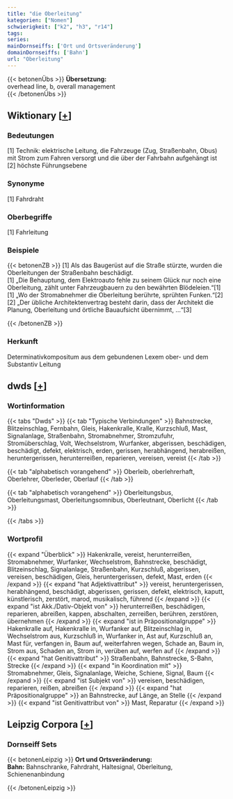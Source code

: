 ```yaml
---
title: "die Oberleitung"
kategorien: ["Nomen"]
schwierigkeit: ["k2", "h3", "r14"]
tags:
series:
mainDornseiffs: ['Ort und Ortsveränderung']
domainDornseiffs: ['Bahn']
url: "Oberleitung"
---
```


{{< betonenÜbs >}}
**Übersetzung:**  
overhead line, b, overall management  
{{< /betonenÜbs >}}

## Wiktionary [[+](https://de.wiktionary.org/wiki/Oberleitung)]

### Bedeutungen
[1] Technik: elektrische Leitung, die Fahrzeuge (Zug, Straßenbahn, Obus) mit Strom zum Fahren versorgt und die über der Fahrbahn aufgehängt ist  
[2] höchste Führungsebene  

### Synonyme
[1] Fahrdraht  

### Oberbegriffe
[1] Fahrleitung  

### Beispiele
{{< betonenZB >}}
[1] Als das Baugerüst auf die Straße stürzte, wurden die Oberleitungen der Straßenbahn beschädigt.  
[1] „Die Behauptung, dem Elektroauto fehle zu seinem Glück nur noch eine Oberleitung, zählt unter Fahrzeugbauern zu den bewährten Blödeleien.“[1]  
[1] „Wo der Stromabnehmer die Oberleitung berührte, sprühten Funken.“[2]  
[2] „Der übliche Architektenvertrag besteht darin, dass der Architekt die Planung, Oberleitung und örtliche Bauaufsicht übernimmt, …“[3]  

{{< /betonenZB >}}
### Herkunft
Determinativkompositum aus dem gebundenen Lexem ober- und dem Substantiv Leitung  



## dwds [[+](https://www.dwds.de/wb/Oberleitung)]

### Wortinformation
{{< tabs "Dwds" >}}
{{< tab "Typische Verbindungen" >}}
Bahnstrecke, Blitzeinschlag, Fernbahn, Gleis, Hakenkralle, Kralle, Kurzschluß, Mast, Signalanlage, Straßenbahn, Stromabnehmer, Stromzufuhr, Stromüberschlag, Volt, Wechselstrom, Wurfanker, abgerissen, beschädigen, beschädigt, defekt, elektrisch, erden, gerissen, herabhängend, herabreißen, heruntergerissen, herunterreißen, reparieren, vereisen, vereist
{{< /tab >}}

{{< tab "alphabetisch vorangehend" >}}
Oberleib, oberlehrerhaft, Oberlehrer, Oberleder, Oberlauf
{{< /tab >}}

{{< tab "alphabetisch vorangehend" >}}
Oberleitungsbus, Oberleitungsmast, Oberleitungsomnibus, Oberleutnant, Oberlicht
{{< /tab >}}

{{< /tabs >}}

### Wortprofil
{{< expand "Überblick" >}} Hakenkralle, vereist, herunterreißen, Stromabnehmer, Wurfanker, Wechselstrom, Bahnstrecke, beschädigt, Blitzeinschlag, Signalanlage, Straßenbahn, Kurzschluß, abgerissen, vereisen, beschädigen, Gleis, heruntergerissen, defekt, Mast, erden {{< /expand >}}
{{< expand "hat Adjektivattribut" >}} vereist, heruntergerissen, herabhängend, beschädigt, abgerissen, gerissen, defekt, elektrisch, kaputt, künstlerisch, zerstört, marod, musikalisch, führend {{< /expand >}}
{{< expand "ist Akk./Dativ-Objekt von" >}} herunterreißen, beschädigen, reparieren, abreißen, kappen, abschalten, zerreißen, berühren, zerstören, übernehmen {{< /expand >}}
{{< expand "ist in Präpositionalgruppe" >}} Hakenkralle auf, Hakenkralle in, Wurfanker auf, Blitzeinschlag in, Wechselstrom aus, Kurzschluß in, Wurfanker in, Ast auf, Kurzschluß an, Mast für, verfangen in, Baum auf, weiterfahren wegen, Schade an, Baum in, Strom aus, Schaden an, Strom in, verüben auf, werfen auf {{< /expand >}}
{{< expand "hat Genitivattribut" >}} Straßenbahn, Bahnstrecke, S-Bahn, Strecke {{< /expand >}}
{{< expand "in Koordination mit" >}} Stromabnehmer, Gleis, Signalanlage, Weiche, Schiene, Signal, Baum {{< /expand >}}
{{< expand "ist Subjekt von" >}} vereisen, beschädigen, reparieren, reißen, abreißen {{< /expand >}}
{{< expand "hat Präpositionalgruppe" >}} an Bahnstrecke, auf Länge, an Stelle {{< /expand >}}
{{< expand "ist Genitivattribut von" >}} Mast, Reparatur {{< /expand >}}

## Leipzig Corpora [[+](https://corpora.uni-leipzig.de/en/res?word=Oberleitung&corpusId=deu_newscrawl-public_2018)]

### Dornseiff Sets
{{< betonenLeipzig >}}
**Ort und Ortsveränderung:**  
**Bahn:** Bahnschranke, Fahrdraht, Haltesignal, Oberleitung, Schienenanbindung  

{{< /betonenLeipzig >}}
